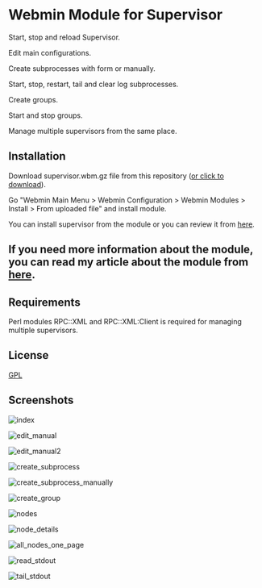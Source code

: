 # Webmin Module for Supervisor

Start, stop and reload Supervisor.

Edit main configurations.

Create subprocesses with form or manually.

Start, stop, restart, tail and clear log subprocesses.

Create groups.

Start and stop groups.

Manage multiple supervisors from the same place.


## Installation

Download supervisor.wbm.gz file from this repository ([or click to download](https://oguzbalkaya.net.tr/supervisor.wbm.gz)).

Go "Webmin Main Menu > Webmin Configuration > Webmin Modules > Install > From uploaded file" and install module.

You can install supervisor from the module or you can review it from [here](http://supervisord.org/). 

## If you need more information about the module, you can read my article about the module from [here](https://www.oguzbalkaya.com.tr/2022/05/webmin-module-for-supervisor.html).

## Requirements

Perl modules RPC::XML and RPC::XML:Client is required for managing multiple supervisors.

## License
[GPL](https://www.gnu.org/licenses/gpl-3.0.tr.html)


## Screenshots

![index](https://user-images.githubusercontent.com/44072450/161348008-e1dbb6a8-2694-405f-a3ad-4b49e11caf1f.png)

![edit_manual](https://user-images.githubusercontent.com/44072450/161348022-265e5ace-44a9-4220-877b-0873c3d45c5c.png)

![edit_manual2](https://user-images.githubusercontent.com/44072450/161348031-f4a30f88-2e80-4498-9afa-e518c7614d52.png)

![create_subprocess](https://user-images.githubusercontent.com/44072450/161348056-13e38219-1023-437a-a5c3-62756ee09349.png)

![create_subprocess_manually](https://user-images.githubusercontent.com/44072450/161348072-e2777a52-7c91-4e34-8c5f-c1ac4a1d8c02.png)

![create_group](https://user-images.githubusercontent.com/44072450/161348094-1b369bb6-b932-482a-aabd-05e41903075d.png)

![nodes](https://user-images.githubusercontent.com/44072450/161348108-bbf9869f-7e97-42f3-8b17-2f0c4ad0517b.png)

![node_details](https://user-images.githubusercontent.com/44072450/161348164-4de986ca-56b2-4160-970b-059af7a3c8c5.png)

![all_nodes_one_page](https://user-images.githubusercontent.com/44072450/161348123-2e5dbfa8-4001-44b5-a3ae-e38e0820d565.png)

![read_stdout](https://user-images.githubusercontent.com/44072450/161348130-3a6a1e01-7299-4473-bfa6-ee0407de4587.png)

![tail_stdout](https://user-images.githubusercontent.com/44072450/161348139-ace4455b-fb16-4db5-af12-df30e85cb7e5.png)

